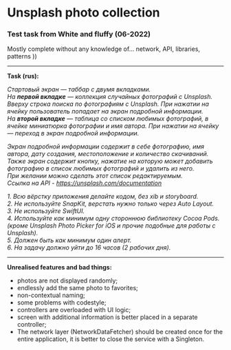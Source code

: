 # Unsplash photo collection
### Test task from White and fluffy (06-2022)
Mostly complete without any knowledge of... network, API, libraries, patterns ))

---

**Task (rus):**

_Стартовый экран — таббар с двумя вкладками.  
На ***первой вкладке*** — коллекция случайных фотографий с Unsplash.
Вверху строка поиска по фотографиям с Unsplash. При нажатии на ячейку
пользователь попадает на экран подробной информации.  
На ***второй вкладке*** — таблица со списком любимых фотографий,
в ячейке миниатюрка фотографии и имя автора.
При нажатии на ячейку — переход в экран подробной информации._

_Экран подробной информации содержит в себе фотографию, имя автора,
дату создания, местоположение и количество скачиваний.  
Также экран содержит кнопку, нажатие на которую может добавить фотографию
в список любимых фотографий и удалить из него.  
При желании можно сделать этот список редактируемым.  
Ссылка на API - https://unsplash.com/documentation_

_1. Всю вёрстку приложения делайте кодом, без xib и storyboard._  
_2. Не используйте SnapKit, верстать нужно только через Auto Layout._  
_3. Не используйте SwiftUI._  
_4. Используйте как минимум одну стороннюю библиотеку Cocoa Pods.  
(кроме Unsplash Photo Picker for iOS и прочие подобные для работы с Unsplash)._  
_5. Должен быть как минимум один алерт._  
_6. На задачу должно уйти до 16 часов (2 рабочих дня)._ 

---

**Unrealised features and bad things:**
* photos are not displayed randomly;  
* endlessly add the same photo to favorites;  
* non-contextual naming;  
* some problems with codestyle;  
* controllers are overloaded with UI logic;  
* screen with additional information is better placed in a separate controller;  
* The network layer (NetworkDataFetcher) should be created once for the entire application, it is better to close the service with a Singleton.
